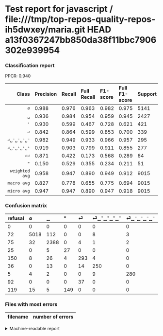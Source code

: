 # Test report for javascript / file:///tmp/top-repos-quality-repos-ih5dwxey/maria.git HEAD a13f0367247bb850da38f11bbc7906302e939954

### Classification report

PPCR: 0.940

| Class | Precision | Recall | Full Recall | F1-score | Full F1-score | Support | Full Support | PPCR |
|------:|:----------|:-------|:------------|:---------|:---------|:--------|:-------------|:-----|
| `∅` | 0.988| 0.976| 0.963| 0.982| 0.975| 5141| 5213| 0.986 |
| `␣` | 0.936| 0.984| 0.954| 0.959| 0.945| 2427| 2502| 0.970 |
| `'` | 0.930| 0.599| 0.467| 0.728| 0.621| 421| 540| 0.780 |
| `⏎` | 0.842| 0.864| 0.599| 0.853| 0.700| 339| 489| 0.693 |
| `⏎␣⁻␣⁻␣⁻␣⁻` | 0.982| 0.949| 0.933| 0.966| 0.957| 295| 300| 0.983 |
| `⏎␣⁺␣⁺␣⁺␣⁺` | 0.919| 0.903| 0.799| 0.911| 0.855| 277| 313| 0.885 |
| `⏎⏎` | 0.871| 0.422| 0.173| 0.568| 0.289| 64| 156| 0.410 |
| `"` | 0.150| 0.529| 0.355| 0.234| 0.211| 51| 76| 0.671 |
| `weighted avg` | 0.958| 0.947| 0.890| 0.949| 0.912| 9015| 9589| 0.940 |
| `macro avg` | 0.827| 0.778| 0.655| 0.775| 0.694| 9015| 9589| 0.940 |
| `micro avg` | 0.947| 0.947| 0.890| 0.947| 0.918| 9015| 9589| 0.940 |

### Confusion matrix

|refusal|  ∅| ␣| "| ⏎| ⏎␣⁺␣⁺␣⁺␣⁺| ⏎␣⁻␣⁻␣⁻␣⁻| ⏎⏎| '| 
|:---|:---|:---|:---|:---|:---|:---|:---|:---|
|0 |0 |0 |0 |0 |0 |0 |0 |0 |
|72 |5018 |112 |0 |0 |8 |3 |0 |0 |
|75 |32 |2388 |0 |4 |1 |2 |0 |0 |
|25 |0 |5 |27 |0 |0 |0 |0 |19 |
|150 |8 |26 |4 |293 |4 |0 |4 |0 |
|36 |0 |13 |0 |14 |250 |0 |0 |0 |
|5 |4 |2 |0 |0 |9 |280 |0 |0 |
|92 |0 |0 |0 |37 |0 |0 |27 |0 |
|119 |15 |5 |149 |0 |0 |0 |0 |252 |

### Files with most errors

| filename | number of errors|
|:----:|:-----|

<details>
    <summary>Machine-readable report</summary>
```json
{
  "cl_report": {"\"": {"f1-score": 0.23376623376623373, "precision": 0.15, "recall": 0.5294117647058824, "support": 51}, "\u0027": {"f1-score": 0.7283236994219652, "precision": 0.9298892988929889, "recall": 0.5985748218527316, "support": 421}, "macro avg": {"f1-score": 0.7751710971881455, "precision": 0.8273584130012102, "recall": 0.7782316827228863, "support": 9015}, "micro avg": {"f1-score": 0.9467554076539102, "precision": 0.9467554076539102, "recall": 0.9467554076539102, "support": 9015}, "weighted avg": {"f1-score": 0.9494328589362111, "precision": 0.9581694192821066, "recall": 0.9467554076539102, "support": 9015}, "\u2205": {"f1-score": 0.9821882951653944, "precision": 0.9883789639550916, "recall": 0.9760746936393697, "support": 5141}, "\u23ce": {"f1-score": 0.8529839883551674, "precision": 0.8419540229885057, "recall": 0.8643067846607669, "support": 339}, "\u23ce\u23ce": {"f1-score": 0.5684210526315789, "precision": 0.8709677419354839, "recall": 0.421875, "support": 64}, "\u23ce\u2423\u207a\u2423\u207a\u2423\u207a\u2423\u207a": {"f1-score": 0.9107468123861566, "precision": 0.9191176470588235, "recall": 0.9025270758122743, "support": 277}, "\u23ce\u2423\u207b\u2423\u207b\u2423\u207b\u2423\u207b": {"f1-score": 0.9655172413793103, "precision": 0.9824561403508771, "recall": 0.9491525423728814, "support": 295}, "\u2423": {"f1-score": 0.9594214543993571, "precision": 0.9361034888279106, "recall": 0.9839307787391842, "support": 2427}},
  "cl_report_full": {"\"": {"f1-score": 0.2109375, "precision": 0.15, "recall": 0.35526315789473684, "support": 76}, "\u0027": {"f1-score": 0.6214549938347719, "precision": 0.9298892988929889, "recall": 0.4666666666666667, "support": 540}, "macro avg": {"f1-score": 0.6942180943447145, "precision": 0.8273584130012102, "recall": 0.65540926210486, "support": 9589}, "micro avg": {"f1-score": 0.9175446140614922, "precision": 0.9467554076539102, "recall": 0.8900823860673689, "support": 9589}, "weighted avg": {"f1-score": 0.9117623207155967, "precision": 0.9529771446621681, "recall": 0.8900823860673689, "support": 9589}, "\u2205": {"f1-score": 0.9753158406219631, "precision": 0.9883789639550916, "recall": 0.9625935162094763, "support": 5213}, "\u23ce": {"f1-score": 0.7001194743130227, "precision": 0.8419540229885057, "recall": 0.5991820040899796, "support": 489}, "\u23ce\u23ce": {"f1-score": 0.2887700534759359, "precision": 0.8709677419354839, "recall": 0.17307692307692307, "support": 156}, "\u23ce\u2423\u207a\u2423\u207a\u2423\u207a\u2423\u207a": {"f1-score": 0.8547008547008548, "precision": 0.9191176470588235, "recall": 0.7987220447284346, "support": 313}, "\u23ce\u2423\u207b\u2423\u207b\u2423\u207b\u2423\u207b": {"f1-score": 0.9572649572649572, "precision": 0.9824561403508771, "recall": 0.9333333333333333, "support": 300}, "\u2423": {"f1-score": 0.9451810805462101, "precision": 0.9361034888279106, "recall": 0.9544364508393285, "support": 2502}},
  "ppcr": 0.9401397434560433
}
```
</details>
